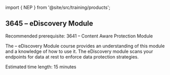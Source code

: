 import { NEP } from '@site/src/training/products';

## 3645 <NEP /> – eDiscovery Module

Recommended prerequisite: 3641 <NEP /> – Content Aware Protection Module

The <NEP /> – eDiscovery Module course provides an understanding of this module and a knowledge of how to use it. The eDiscovery module scans your endpoints for data at rest to enforce data protection strategies.

Estimated time length: 15 minutes
